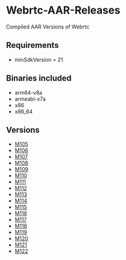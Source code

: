 # Webrtc-AAR-Releases
Compiled AAR Versions of Webrtc

## Requirements
- minSdkVersion = 21

## Binaries included
- arm64-v8a
- armeabi-v7a
- x86
- x86_64

## Versions

 - [M105](https://github.com/AhmedHumk/Webrtc-AAr-Build-Releases/releases/download/V105/libwebrtc-m105.aar)
 - [M106](https://github.com/AhmedHumk/Webrtc-AAr-Build-Releases/releases/download/V106/libwebrtc-m106.aar)
 - [M107](https://github.com/AhmedHumk/Webrtc-AAr-Build-Releases/releases/download/V107/libwebrtc-m107.aar)
 - [M108](https://github.com/AhmedHumk/Webrtc-AAr-Build-Releases/releases/download/V108/libwebrtc-m108.aar)
 - [M109](https://github.com/AhmedHumk/Webrtc-AAr-Build-Releases/releases/download/V109/libwebrtc-m109.aar)
 - [M110](https://github.com/AhmedHumk/Webrtc-AAr-Build-Releases/releases/download/V110/libwebrtc-m110.aar)
 - [M111](https://github.com/AhmedHumk/Webrtc-AAr-Build-Releases/releases/download/V111/libwebrtc-m111.aar)
 - [M112](https://github.com/AhmedHumk/Webrtc-AAr-Build-Releases/releases/download/V112/libwebrtc-m112.aar)
 - [M113](https://github.com/AhmedHumk/Webrtc-AAr-Build-Releases/releases/download/V113/libwebrtc-m113.aar)
 - [M114](https://github.com/AhmedHumk/Webrtc-AAr-Build-Releases/releases/download/V114/libwebrtc-m114.aar)
 - [M115](https://github.com/AhmedHumk/Webrtc-AAr-Build-Releases/releases/download/V115/libwebrtc-m115.aar)
 - [M116](https://github.com/AhmedHumk/Webrtc-AAr-Build-Releases/releases/download/V116/libwebrtc-m116.aar)
 - [M117](https://github.com/AhmedHumk/Webrtc-AAr-Build-Releases/releases/download/V117/libwebrtc-m117.aar)
 - [M118](https://github.com/AhmedHumk/Webrtc-AAr-Build-Releases/releases/download/V118/libwebrtc-m118.aar)
 - [M119](https://github.com/AhmedHumk/Webrtc-AAr-Build-Releases/releases/download/V119/libwebrtc-m119.aar)
 - [M120](https://github.com/AhmedHumk/Webrtc-AAr-Build-Releases/releases/download/V120/libwebrtc-m120.aar)
 - [M121](https://github.com/AhmedHumk/Webrtc-AAr-Build-Releases/releases/download/V121/libwebrtc-m121.aar)
 - [M122](https://github.com/AhmedHumk/Webrtc-AAr-Build-Releases/releases/download/V122/libwebrtc-m122.aar)

